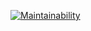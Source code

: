 [![Maintainability](https://api.codeclimate.com/v1/badges/5568ce9e6e0258e3d8e2/maintainability)](https://codeclimate.com/github/bibou56/1001pattes/maintainability)